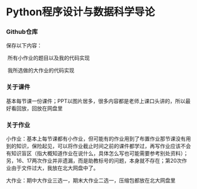 # Python程序设计与数据科学导论

### Github仓库

保存以下内容：

​	所有小作业的题目以及我的代码实现

​	我所选做的大作业的代码实现

### 关于课件

基本每节课一份课件；PPT以图片居多，很多内容都是老师上课口头讲的，所以最好看回放，回放在网盘里

### 关于作业

小作业：基本上每节课都有小作业，但可能有的作业用到了布置作业那节课没有用到的知识，保险起见，可以将作业截止时间之前的课件都学过，再写作业应该不会有知识盲区（指大概知道作业在说什么，具体怎么写也可能需要参考别处资料）；另，16、17两次作业并非遗漏，而是助教标号的问题，本身就不存在；第20次作业由于文件过大，我放在北大网盘中了。

大作业：期中大作业三选一，期末大作业二选一，压缩包都放在北大网盘里


